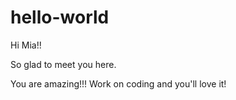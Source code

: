 # hello-world

Hi Mia!!

So glad to meet you here.

You are amazing!!! Work on coding and you'll love it!
